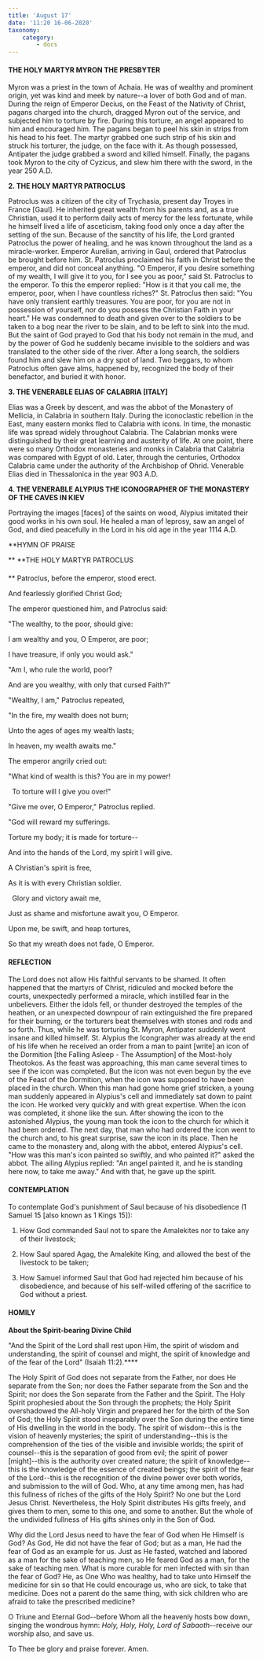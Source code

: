 ```yaml
---
title: 'August 17'
date: '11:20 16-06-2020'
taxonomy:
    category:
        - docs
---
```


#### THE HOLY MARTYR MYRON THE PRESBYTER

Myron was a priest in the town of Achaia. He was of wealthy and prominent origin, yet was kind and meek by nature--a lover of both God and of man. During the reign of Emperor Decius, on the Feast of the Nativity of Christ, pagans charged into the church, dragged Myron out of the service, and subjected him to torture by fire. During this torture, an angel appeared to him and encouraged him. The pagans began to peel his skin in strips from his head to his feet. The martyr grabbed one such strip of his skin and struck his torturer, the judge, on the face with it. As though possessed, Antipater the judge grabbed a sword and killed himself. Finally, the pagans took Myron to the city of Cyzicus, and slew him there with the sword, in the year 250 A.D. 

 **2. THE HOLY MARTYR PATROCLUS**

Patroclus was a citizen of the city of Trychasia, present day Troyes in France [Gaul]. He inherited great wealth from his parents and, as a true Christian, used it to perform daily acts of mercy for the less fortunate, while he himself lived a life of asceticism, taking food only once a day after the setting of the sun. Because of the sanctity of his life, the Lord granted Patroclus the power of healing, and he was known throughout the land as a miracle-worker. Emperor Aurelian, arriving in Gaul, ordered that Patroclus be brought before him. St. Patroclus proclaimed his faith in Christ before the emperor, and did not conceal anything. "O Emperor, if you desire something of my wealth, I will give it to you, for I see you as poor," said St. Patroclus to the emperor. To this the emperor replied: "How is it that you call me, the emperor, poor, when I have countless riches?" St. Patroclus then said: "You have only transient earthly treasures. You are poor, for you are not in possession of yourself, nor do you possess the Christian Faith in your heart." He was condemned to death and given over to the soldiers to be taken to a bog near the river to be slain, and to be left to sink into the mud. But the saint of God prayed to God that his body not remain in the mud, and by the power of God he suddenly became invisible to the soldiers and was translated to the other side of the river. After a long search, the soldiers found him and slew him on a dry spot of land. Two beggars, to whom Patroclus often gave alms, happened by, recognized the body of their benefactor, and buried it with honor. 

 **3. THE VENERABLE ELIAS OF CALABRIA [ITALY]**

Elias was a Greek by descent, and was the abbot of the Monastery of Mellicia, in Calabria in southern Italy. During the iconoclastic rebellion in the East, many eastern monks fled to Calabria with icons. In time, the monastic life was spread widely throughout Calabria. The Calabrian monks were distinguished by their great learning and austerity of life. At one point, there were so many Orthodox monasteries and monks in Calabria that Calabria was compared with Egypt of old. Later, through the centuries, Orthodox Calabria came under the authority of the Archbishop of Ohrid. Venerable Elias died in Thessalonica in the year 903 A.D. 

 **4. THE VENERABLE ALYPIUS THE ICONOGRAPHER OF THE MONASTERY OF THE CAVES IN KIEV**

Portraying the images [faces] of the saints on wood, Alypius imitated their good works in his own soul. He healed a man of leprosy, saw an angel of God, and died peacefully in the Lord in his old age in the year 1114 A.D. 


**HYMN OF PRAISE

**
 **THE HOLY MARTYR PATROCLUS
####  
**
 Patroclus, before the emperor, stood erect.
 

 And fearlessly glorified Christ God;
 

 The emperor questioned him, and Patroclus said:
 

"The wealthy, to the poor, should give:
 

 I am wealthy and you, O Emperor, are poor;
 

 I have treasure, if only you would ask."
 

"Am I, who rule the world, poor?
 

 And are you wealthy, with only that cursed Faith?"
 

"Wealthy, I am," Patroclus repeated,
 

 "In the fire, my wealth does not burn;
 

 Unto the ages of ages my wealth lasts;
 

 In heaven, my wealth awaits me."

The emperor angrily cried out:


"What kind of wealth is this? You are in my power!
 

  To torture will I give you over!"
 

"Give me over, O Emperor," Patroclus replied.
 

"God will reward my sufferings.
 

 Torture my body; it is made for torture--
 

And into the hands of the Lord, my spirit I will give.
 

A Christian's spirit is free,
 

 As it is with every Christian soldier.
 

  Glory and victory await me,
 

 Just as shame and misfortune await you, O Emperor.
 

 Upon me, be swift, and heap tortures,
 

 So that my wreath does not fade, O Emperor.
 

#### REFLECTION

 The Lord does not allow His faithful servants to be shamed. It often happened that the martyrs of Christ, ridiculed and mocked before the courts, unexpectedly performed a miracle, which instilled fear in the unbelievers. Either the idols fell, or thunder destroyed the temples of the heathen, or an unexpected downpour of rain extinguished the fire prepared for their burning, or the torturers beat themselves with stones and rods and so forth. Thus, while he was torturing St. Myron, Antipater suddenly went insane and killed himself. St. Alypius the Icongrapher was already at the end of his life when he received an order from a man to paint [write] an icon of the Dormition [the Falling Asleep - The Assumption] of the Most-holy Theotokos. As the feast was approaching, this man came several times to see if the icon was completed. But the icon was not even begun by the eve of the Feast of the Dormition, when the icon was supposed to have been placed in the church. When this man had gone home grief stricken, a young man suddenly appeared in Alypius's cell and immediately sat down to paint the icon. He worked very quickly and with great expertise. When the icon was completed, it shone like the sun. After showing the icon to the astonished Alypius, the young man took the icon to the church for which it had been ordered. The next day, that man who had ordered the icon went to the church and, to his great surprise, saw the icon in its place. Then he came to the monastery and, along with the abbot, entered Alypius's cell. "How was this man's icon painted so swiftly, and who painted it?" asked the abbot. The ailing Alypius replied: "An angel painted it, and he is standing here now, to take me away." And with that, he gave up the spirit. 


#### CONTEMPLATION


 To contemplate God's punishment of Saul because of his disobedience (1 Samuel 15 [also known as 1 Kings 15]):

1.  How God commanded Saul not to spare the Amalekites nor to take any of their livestock; 

1.  How Saul spared Agag, the Amalekite King, and allowed the best of the livestock to be taken; 

1.  How Samuel informed Saul that God had rejected him because of his disobedience, and because of his self-willed offering of the sacrifice to God without a priest. 


#### HOMILY


 **About the Spirit-bearing Divine Child** 

 "And the Spirit of the Lord shall rest upon Him, the spirit of wisdom and understanding, the spirit of counsel and might, the spirit of knowledge and of the fear of the Lord" (Isaiah 11:2).****

 The Holy Spirit of God does not separate from the Father, nor does He separate from the Son; nor does the Father separate from the Son and the Spirit; nor does the Son separate from the Father and the Spirit. The Holy Spirit prophesied about the Son through the prophets; the Holy Spirit overshadowed the All-holy Virgin and prepared her for the birth of the Son of God; the Holy Spirit stood inseparably over the Son during the entire time of His dwelling in the world in the body. The spirit of wisdom--this is the vision of heavenly mysteries; the spirit of understanding--this is the comprehension of the ties of the visible and invisible worlds; the spirit of counsel--this is the separation of good from evil; the spirit of power [might]--this is the authority over created nature; the spirit of knowledge--this is the knowledge of the essence of created beings; the spirit of the fear of the Lord--this is the recognition of the divine power over both worlds, and submission to the will of God. Who, at any time among men, has had this fullness of riches of the gifts of the Holy Spirit? No one but the Lord Jesus Christ. Nevertheless, the Holy Spirit distributes His gifts freely, and gives them to men, some to this one, and some to another. But the whole of the undivided fullness of His gifts shines only in the Son of God. 

Why did the Lord Jesus need to have the fear of God when He Himself is God? As God, He did not have the fear of God; but as a man, He had the fear of God as an example for us. Just as He fasted, watched and labored as a man for the sake of teaching men, so He feared God as a man, for the sake of teaching men. What is more curable for men infected with sin than the fear of God? He, as One Who was healthy, had to take unto Himself the medicine for sin so that He could encourage us, who are sick, to take that medicine. Does not a parent do the same thing, with sick children who are afraid to take the prescribed medicine? 

O Triune and Eternal God--before Whom all the heavenly hosts bow down, singing the wondrous hymn: *Holy, Holy, Holy, Lord of Sabaoth*--receive our worship also, and save us. 

To Thee be glory and praise forever. Amen.
